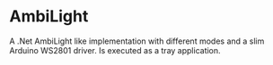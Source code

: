 # AmbiLight
A .Net AmbiLight like implementation with different modes and a slim Arduino WS2801 driver. Is executed as a tray application.
